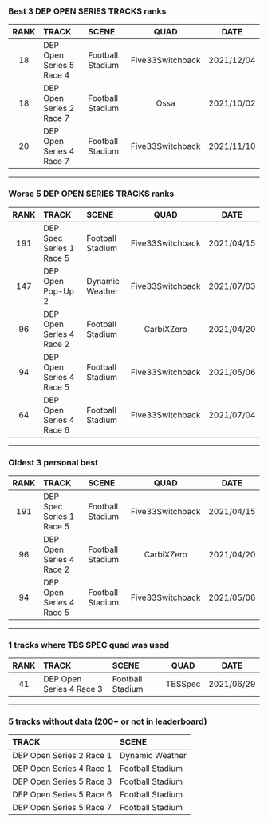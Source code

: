 ### Best 3 DEP OPEN SERIES TRACKS ranks
|RANK|TRACK|SCENE|QUAD|DATE|
|:---:|:---|:---|:---:|:---:|
|18|DEP Open Series 5 Race 4|Football Stadium|Five33Switchback|2021/12/04|
|18|DEP Open Series 2 Race 7|Football Stadium|Ossa|2021/10/02|
|20|DEP Open Series 4 Race 7|Football Stadium|Five33Switchback|2021/11/10|
---
### Worse 5 DEP OPEN SERIES TRACKS ranks
|RANK|TRACK|SCENE|QUAD|DATE|
|:---:|:---|:---|:---:|:---:|
|191|DEP Spec Series 1 Race 5|Football Stadium|Five33Switchback|2021/04/15|
|147|DEP Open Pop-Up 2|Dynamic Weather|Five33Switchback|2021/07/03|
|96|DEP Open Series 4 Race 2|Football Stadium|CarbiXZero|2021/04/20|
|94|DEP Open Series 4 Race 5|Football Stadium|Five33Switchback|2021/05/06|
|64|DEP Open Series 4 Race 6|Football Stadium|Five33Switchback|2021/07/04|
---
### Oldest 3 personal best
|RANK|TRACK|SCENE|QUAD|DATE|
|:---:|:---|:---|:---:|:---:|
|191|DEP Spec Series 1 Race 5|Football Stadium|Five33Switchback|2021/04/15|
|96|DEP Open Series 4 Race 2|Football Stadium|CarbiXZero|2021/04/20|
|94|DEP Open Series 4 Race 5|Football Stadium|Five33Switchback|2021/05/06|
---
### 1 tracks where TBS SPEC quad was used
|RANK|TRACK|SCENE|QUAD|DATE|
|:---:|:---|:---|:---:|:---:|
|41|DEP Open Series 4 Race 3|Football Stadium|TBSSpec|2021/06/29|
---
### 5 tracks without data (200+ or not in leaderboard)
|TRACK|SCENE|
|:---|:---|
|DEP Open Series 2 Race 1|Dynamic Weather|
|DEP Open Series 4 Race 1|Football Stadium|
|DEP Open Series 5 Race 3|Football Stadium|
|DEP Open Series 5 Race 6|Football Stadium|
|DEP Open Series 5 Race 7|Football Stadium|
